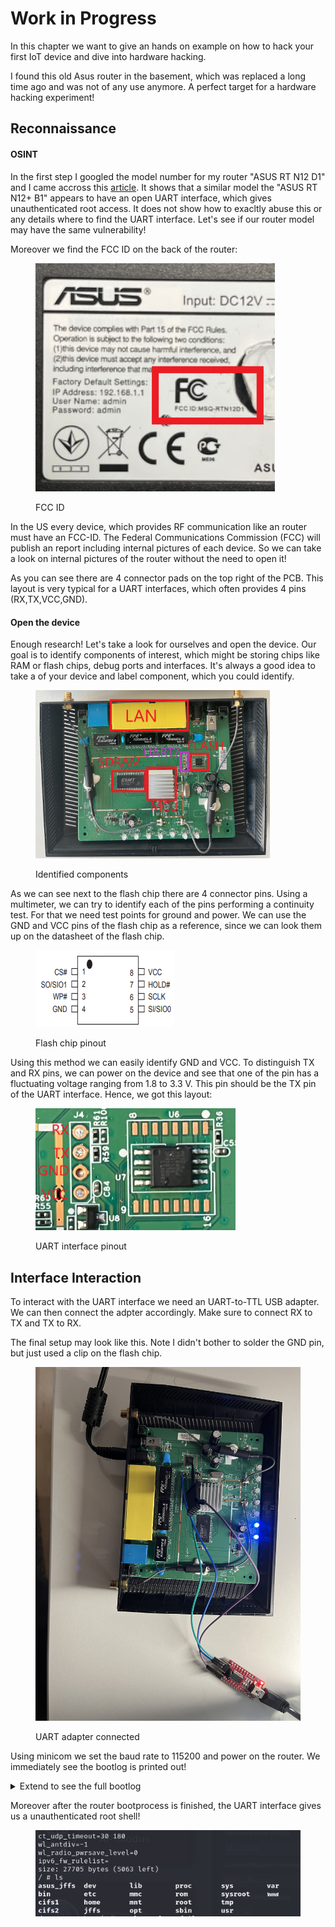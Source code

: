 # Work in Progress

In this chapter we want to give an hands on example on how to hack your first IoT device and dive into hardware hacking.

I found this old Asus router in the basement, which was replaced a long time ago and was not of any use anymore. A perfect target for a hardware hacking experiment!

## Reconnaissance

#### OSINT

In the first step I googled the model number for my router "ASUS RT N12 D1" and I came accross this [article](https://redfoxsec.com/blog/asus-rt-n12-b1s-privilege-escalation-cve-2024-28326/). It shows that a similar model the  "ASUS RT N12+ B1" appears to have an open UART interface, which gives unauthenticated root access. It does not show how to exacltly abuse this or any details where to find the UART interface.  Let's see if our router model may have the same vulnerability!

Moreover we find the FCC ID on the back of the router:

<figure><img src="../../.gitbook/assets/image (79).png" alt="" width="383"><figcaption><p>FCC ID</p></figcaption></figure>

In the US every device, which provides RF communication like an router must have an FCC-ID. The Federal Communications Commission (FCC) will publish an report including internal pictures of each device. So we can take a look on internal pictures of the router without the need to open it!

As you can see there are 4 connector pads on the top right of the PCB. This layout is very typical for a UART interfaces, which often provides 4 pins (RX,TX,VCC,GND).

#### Open the device

Enough research! Let's take a look for ourselves and open the device.  Our goal is to identify components of interest, which might be storing chips like RAM or flash chips, debug ports and interfaces. It's always a good idea to take a  of your device and label component, which you could identify.

<figure><img src="../../.gitbook/assets/image (1).png" alt="" width="375"><figcaption><p>Identified components</p></figcaption></figure>

&#x20;As we can see next to the flash chip there are 4 connector pins. Using a multimeter, we can try to identify each of the pins performing a continuity test. For that we need test points for ground and power. We can use the GND and VCC pins of the flash chip as a reference, since we can look them up on the datasheet of the flash chip.

<figure><img src="../../.gitbook/assets/image (82).png" alt=""><figcaption><p>Flash chip pinout</p></figcaption></figure>

Using this method we can easily identify GND and VCC. To distinguish TX and RX pins, we can power on the device and see that one of the pin has a fluctuating voltage ranging from 1.8 to 3.3 V. This pin should be the TX pin of the UART interface. Hence, we got this layout:

<figure><img src="../../.gitbook/assets/image (84).png" alt="" width="320"><figcaption><p>UART interface pinout</p></figcaption></figure>

## Interface Interaction

To interact with the UART interface we need an UART-to-TTL USB adapter. We can then connect the adpter accordingly. Make sure to connect RX to TX and TX to RX.

The final setup may look like this. Note I didn't bother to solder the GND pin, but just used a clip on the flash chip.

<figure><img src="../../.gitbook/assets/uart.JPG" alt="" width="563"><figcaption><p>UART adapter connected</p></figcaption></figure>

Using minicom we set the baud rate to 115200 and power on the router. We immediately see the bootlog is printed out!&#x20;

<details>

<summary>Extend to see the full bootlog</summary>

```
Decompressing...done


CFE version 5.100.138.9 based on BBP 1.0.37 for BCM947XX (32bit,SP,LE)
Build Date: 二 10月  2 17:29:48 CST 2012 (root@raymonddev-vm)
Copyright (C) 2000-2008 Broadcom Corporation.

Init Arena
Init Devs.
Boot partition size = 131072(0x20000)
Found an ST compatible serial flash with 128 64KB blocks; total size 8MB
et0: Broadcom BCM47XX 10/100/1000 Mbps Ethernet Controller 5.100.138.9
CPU type 0x19749: 300MHz
Tot mem: 32768 KBytes

CFE mem:    0x80700000 - 0x80799720 (628512)
Data:       0x8072F560 - 0x80732790 (12848)
BSS:        0x80732790 - 0x80733720 (3984)
Heap:       0x80733720 - 0x80797720 (409600)
Stack:      0x80797720 - 0x80799720 (8192)
Text:       0x80700000 - 0x8072F560 (193888)

Device eth0:  hwaddr 78-24-AF-CC-A4-84, ipaddr 192.168.200.100, mask 255.255.255.0
        gateway not set, nameserver not set
end of nvram_rescuegpio_init
Loader:raw Filesys:tftp Dev:eth0 File:: Options:(null)
Loading: CFE works as TFTP Server.
Failed.
Could not load :: Timeout occured
Loader:raw Filesys:raw Dev:flash0.os File: Options:(null)
Loading: .. 5100 bytes read
Entry at 0x80001000
Closing network.
Starting program at 0x80001000
start_kernel
Linux version 2.6.22.19 (root@asus) (gcc version 4.2.4) #1 Thu Mar 12 11:45:07 CST 2020
CPU revision is: 00019749
Found an ST compatible serial flash with 128 64KB blocks; total size 8MB
Determined physical RAM map:
 memory: 02000000 @ 00000000 (usable)
Built 1 zonelists.  Total pages: 8128
Kernel command line: root=/dev/mtdblock2 noinitrd console=ttyS0,115200
Primary instruction cache 32kB, physically tagged, 4-way, linesize 32 bytes.
Primary data cache 32kB, 4-way, linesize 32 bytes.
Synthesized TLB refill handler (20 instructions).
Synthesized TLB load handler fastpath (32 instructions).
Synthesized TLB store handler fastpath (32 instructions).
Synthesized TLB modify handler fastpath (31 instructions).
PID hash table entries: 128 (order: 7, 512 bytes)
CPU: BCM53572 rev 1 pkg 8 at 300 MHz
Using 150.000 MHz high precision timer.
console [ttyS0] enabled
Dentry cache hash table entries: 4096 (order: 2, 16384 bytes)
Inode-cache hash table entries: 2048 (order: 1, 8192 bytes)
Memory: 28924k/32768k available (2452k kernel code, 3844k reserved, 495k data, 160k init, 0k highmem)
Mount-cache hash table entries: 512
NET: Registered protocol family 16
PCI: no core
PCI: no core
PCI: Fixing up bus 0
NET: Registered protocol family 2
Time: MIPS clocksource has been installed.
IP route cache hash table entries: 1024 (order: 0, 4096 bytes)
TCP established hash table entries: 1024 (order: 1, 8192 bytes)
TCP bind hash table entries: 1024 (order: 0, 4096 bytes)
TCP: Hash tables configured (established 1024 bind 1024)
TCP reno registered
squashfs: version 3.2-r2 (2007/01/15) Phillip Lougher
io scheduler noop registered (default)
HDLC line discipline: version $Revision: 4.8 $, maxframe=4096
N_HDLC line discipline registered.
Serial: 8250/16550 driver $Revision: 1.90 $ 4 ports, IRQ sharing disabled
serial8250: ttyS0 at MMIO 0xb8000300 (irq = 8) is a 16550A
PPP generic driver version 2.4.2
MPPE/MPPC encryption/compression module registered
NET: Registered protocol family 24
PPPoL2TP kernel driver, V0.18.3
PPTP driver version 0.8.5
pflash: found no supported devices
Creating 5 MTD partitions on "sflash":
0x00000000-0x00020000 : "pmon"
0x00020000-0x007f0000 : "linux"
0x0011bf4c-0x00710000 : "rootfs"
0x007f0000-0x00800000 : "nvram"
0x00770000-0x007f0000 : "jffs2"
dev_nvram_init: _nvram_init
_nvram_init: allocat header: 2151579648, size= 32768
sdhci: Secure Digital Host Controller Interface driver
sdhci: Copyright(c) Pierre Ossman
u32 classifier
    OLD policer on 
Netfilter messages via NETLINK v0.30.
nf_conntrack version 0.5.0 (512 buckets, 4096 max)
ip_tables: (C) 2000-2006 Netfilter Core Team
net/ipv4/netfilter/tomato_ct.c [Mar 12 2020 11:44:11]
NET: Registered protocol family 1
NET: Registered protocol family 10
ip6_tables: (C) 2000-2006 Netfilter Core Team
NET: Registered protocol family 17
802.1Q VLAN Support v1.8 Ben Greear <greearb@candelatech.com>
All bugs added by David S. Miller <davem@redhat.com>
VFS: Mounted root (squashfs filesystem) readonly.
Freeing unused kernel memory: 160k freed
Warning: unable to open an initial console.
1: set_action 0
firmware version: 3.0.0.4.380_8292-ge6e0d75d7df
[1 init:init_nvram +5] init_nvram for model(29)
num_of_mssid_support(0x0089): [mssid] support [3] mssid
ctf: module license 'Proprietary' taints kernel.
et_module_init: passivemode set to 0x0
hotplug net INTERFACE=eth0 ACTION=add
eth0: Broadcom BCM47XX 10/100/1000 Mbps Ethernet Controller 5.110.27.20012
set_wltxpower(0x01d0): [rc] no Power Control on this model
hotplug net INTERFACE=eth0 ACTION=add
wl_module_init: passivemode set to 0x0
hotplug net INTERFACE=eth1 ACTION=add
eth1: Broadcom BCM4347 802.11 Wireless Controller 5.110.27.20012
hotplug net INTERFACE=eth1 ACTION=add
start_logger:
Algorithmics/MIPS FPU Emulator v1.5
/ # _ifconfig: name=eth0 flags=1043 IFUP addr=(null) netmask=(null)
hotplug net INTERFACE=vlan0 ACTION=add
hotplug net INTERFACE=vlan0 ACTION=add
hotplug net INTERFACE=vlan1 ACTION=add
hotplug net INTERFACE=vlan1 ACTION=add
update_lan_state(lan_, 0, 0)
start_lan: setting up the bridge br0
hotplug net INTERFACE=br0 ACTION=add
vlan0: cmd=14: Operation not supported
_ifconfig: name=vlan0 flags=1243 IFUP addr=(null) netmask=(null)
start_lan: setting MAC of br0 bridge to 78:24:AF:CC:A4:84
hotplug net INTERFACE=br0 ACTION=add
_ifconfig: name=eth1 flags=1243 IFUP addr=(null) netmask=(null)
generate_wl_para(0x0a6f): unit 0 subunit -1
num_of_mssid_support(0x0089): [mssid] support [3] mssid
generate_wl_para(0x0d8d): bw: 1
generate_wl_para(0x0d92): channel: 0
generate_wl_para(0x0d93): nbw_cap: 1
generate_wl_para(0x0d94): nctrlsb: lower
generate_wl_para(0x0d96): obss_coex: 1
generate_wl_para(0x0a6f): unit 0 subunit 1
generate_wl_para(0x0a6f): unit 0 subunit 2
generate_wl_para(0x0a6f): unit 0 subunit 3

_ifconfig: name=br0 flags=1243 IFUP addr=192.168.1.1 netmask=255.255.255.0
_ifconfig: name=lo flags=1043 IFUP addr=127.0.0.1 netmask=255.0.0.0
route_manip: cmd=ADD name=lo addr=127.0.0.0 netmask=255.0.0.0 gateway=0.0.0.0 metric=0
update_lan_state(lan_, 1, 0)
start_lan 1928
udhcpc_lan:: deconfig
deconfig_lan: IFUP.
_ifconfig: name=br0 flags=1243 IFUP addr=192.168.1.1 netmask=255.255.255.0
lan_down(br0)
route_manip: cmd=DEL name=br0 addr=0.0.0.0 netmask=0.0.0.0 gateway=192.168.200.1 metric=0
update_lan_state(lan_, 4, 0)
done
# wanduck: Got LAN(-1) information:
wanduck: delay 1 seconds before the first detect...
[1 init:start_dnsmasq +12] begin
[1 init:stop_dnsmasq +12] begin
[1 init:stop_dnsmasq +12] end
start_lan_port(0) 1
TZ watchdog
wanduck: delay 2 seconds before the first detect...
illegal, cannot enable DualWAN
vlan0: cmd=14: Operation not supported
wanduck: delay 3 seconds before the first detect...
[1 init:init_main +14] recv signal 14 from pid [1:/sbin/init] (from user)
wanduck: delay 4 seconds before the first detect...
[1 init:init_main +15] recv signal 14 from pid [1:/sbin/init] (from user)
wanduck: delay 5 seconds before the first detect...

/ # udhcpc_lan:: leasefail

/ # 
/ # 
/ # 


```

</details>

Moreover after the router bootprocess is finished, the UART interface gives us a unauthenticated root shell!

<figure><img src="../../.gitbook/assets/image.png" alt=""><figcaption></figcaption></figure>

